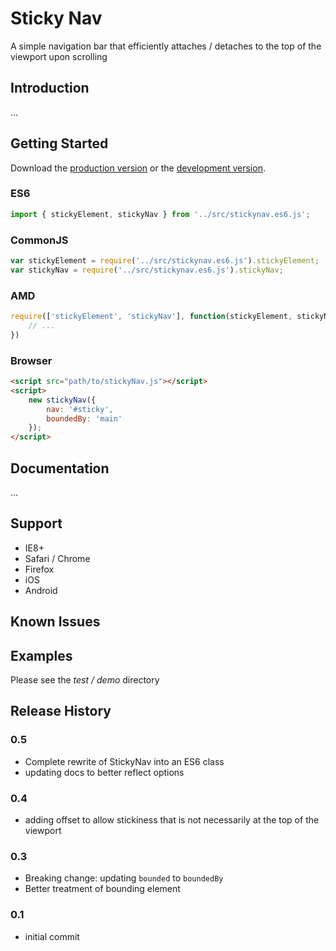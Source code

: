 # Sticky Nav

A simple navigation bar that efficiently attaches / detaches to the top of the viewport upon scrolling

## Introduction

...


## Getting Started
Download the [production version][min] or the [development version][max].

[min]: https://stash.hugeinc.com/projects/BOWER/repos/stickynav/browse/dist/stickynav.min.js?at=b524c3b74362a516cca1d7c3cde1be7e508480e3&raw
[max]: https://github.com/apathetic/stickynav/blob/master/dist/stickynav.js

### ES6
```javascript
import { stickyElement, stickyNav } from '../src/stickynav.es6.js';
```

### CommonJS
```javascript
var stickyElement = require('../src/stickynav.es6.js').stickyElement;
var stickyNav = require('../src/stickynav.es6.js').stickyNav;
```

### AMD
```javascript
require(['stickyElement', 'stickyNav'], function(stickyElement, stickyNav){
	// ...
})
```

### Browser

```html
<script src="path/to/stickyNav.js"></script>
<script>
	new stickyNav({
		nav: '#sticky',
		boundedBy: 'main'
	});
</script>
```

## Documentation

...

## Support
* IE8+
* Safari / Chrome
* Firefox
* iOS
* Android

## Known Issues

## Examples

Please see the _test / demo_ directory

## Release History

### 0.5
* Complete rewrite of StickyNav into an ES6 class
* updating docs to better reflect options

### 0.4
* adding offset to allow stickiness that is not necessarily at the top of the viewport

### 0.3
* Breaking change: updating ```bounded``` to ```boundedBy```
* Better treatment of bounding element

### 0.1
* initial commit

